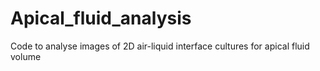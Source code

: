 # Apical_fluid_analysis
Code to analyse images of 2D air-liquid interface cultures for apical fluid volume
